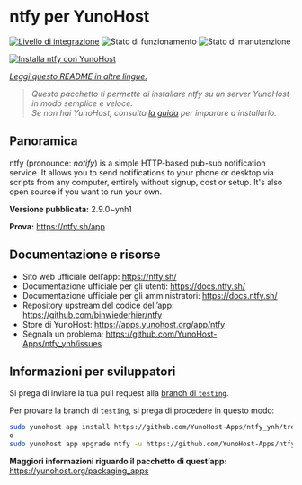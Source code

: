 <!--
N.B.: Questo README è stato automaticamente generato da <https://github.com/YunoHost/apps/tree/master/tools/readme_generator>
NON DEVE essere modificato manualmente.
-->

# ntfy per YunoHost

[![Livello di integrazione](https://dash.yunohost.org/integration/ntfy.svg)](https://dash.yunohost.org/appci/app/ntfy) ![Stato di funzionamento](https://ci-apps.yunohost.org/ci/badges/ntfy.status.svg) ![Stato di manutenzione](https://ci-apps.yunohost.org/ci/badges/ntfy.maintain.svg)

[![Installa ntfy con YunoHost](https://install-app.yunohost.org/install-with-yunohost.svg)](https://install-app.yunohost.org/?app=ntfy)

*[Leggi questo README in altre lingue.](./ALL_README.md)*

> *Questo pacchetto ti permette di installare ntfy su un server YunoHost in modo semplice e veloce.*  
> *Se non hai YunoHost, consulta [la guida](https://yunohost.org/install) per imparare a installarlo.*

## Panoramica

ntfy (pronounce: *notify*) is a simple HTTP-based pub-sub notification service. It allows you to send notifications to your phone or desktop via scripts from any computer, entirely without signup, cost or setup. It's also open source if you want to run your own.


**Versione pubblicata:** 2.9.0~ynh1

**Prova:** <https://ntfy.sh/app>
## Documentazione e risorse

- Sito web ufficiale dell’app: <https://ntfy.sh/>
- Documentazione ufficiale per gli utenti: <https://docs.ntfy.sh/>
- Documentazione ufficiale per gli amministratori: <https://docs.ntfy.sh/>
- Repository upstream del codice dell’app: <https://github.com/binwiederhier/ntfy>
- Store di YunoHost: <https://apps.yunohost.org/app/ntfy>
- Segnala un problema: <https://github.com/YunoHost-Apps/ntfy_ynh/issues>

## Informazioni per sviluppatori

Si prega di inviare la tua pull request alla [branch di `testing`](https://github.com/YunoHost-Apps/ntfy_ynh/tree/testing).

Per provare la branch di `testing`, si prega di procedere in questo modo:

```bash
sudo yunohost app install https://github.com/YunoHost-Apps/ntfy_ynh/tree/testing --debug
o
sudo yunohost app upgrade ntfy -u https://github.com/YunoHost-Apps/ntfy_ynh/tree/testing --debug
```

**Maggiori informazioni riguardo il pacchetto di quest’app:** <https://yunohost.org/packaging_apps>
